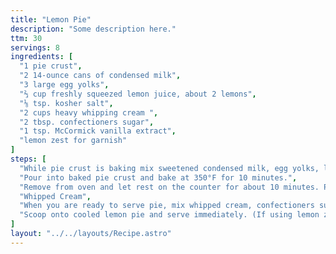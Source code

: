 ```yaml
---
title: "Lemon Pie"
description: "Some description here."
ttm: 30
servings: 8
ingredients: [
  "1 pie crust",
  "2 14-ounce cans of condensed milk",
  "3 large egg yolks",
  "⅔ cup freshly squeezed lemon juice, about 2 lemons",
  "⅛ tsp. kosher salt",
  "2 cups heavy whipping cream ",
  "2 tbsp. confectioners sugar",
  "1 tsp. McCormick vanilla extract",
  "lemon zest for garnish"
]
steps: [
  "While pie crust is baking mix sweetened condensed milk, egg yolks, lemon juice and salt in a stand mixer. Turn mixer to medium and mix well for about 3-4 minutes.",
  "Pour into baked pie crust and bake at 350°F for 10 minutes.",
  "Remove from oven and let rest on the counter for about 10 minutes. Place pie in the refrigerator for 1-2 hours to set.",
  "Whipped Cream",
  "When you are ready to serve pie, mix whipped cream, confectioners sugar, and vanilla in a clean and cooled bowl of a stand mixer fitted with the whisk attachment. Whip until fluffy, about 3 minutes. (Can also use a hand-held mixer)",
  "Scoop onto cooled lemon pie and serve immediately. (If using lemon zest as a garnish, add before serving.)"
]
layout: "../../layouts/Recipe.astro"
---
```

